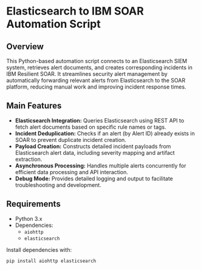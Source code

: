 # Elasticsearch to IBM SOAR Automation Script

## Overview

This Python-based automation script connects to an Elasticsearch SIEM system, retrieves alert documents, and creates corresponding incidents in IBM Resilient SOAR. It streamlines security alert management by automatically forwarding relevant alerts from Elasticsearch to the SOAR platform, reducing manual work and improving incident response times.

## Main Features

- **Elasticsearch Integration:** Queries Elasticsearch using REST API to fetch alert documents based on specific rule names or tags.
- **Incident Deduplication:** Checks if an alert (by Alert ID) already exists in SOAR to prevent duplicate incident creation.
- **Payload Creation:** Constructs detailed incident payloads from Elasticsearch alert data, including severity mapping and artifact extraction.
- **Asynchronous Processing:** Handles multiple alerts concurrently for efficient data processing and API interaction.
- **Debug Mode:** Provides detailed logging and output to facilitate troubleshooting and development.

## Requirements

- Python 3.x
- Dependencies:
  - `aiohttp`
  - `elasticsearch`

Install dependencies with:

```bash
pip install aiohttp elasticsearch
